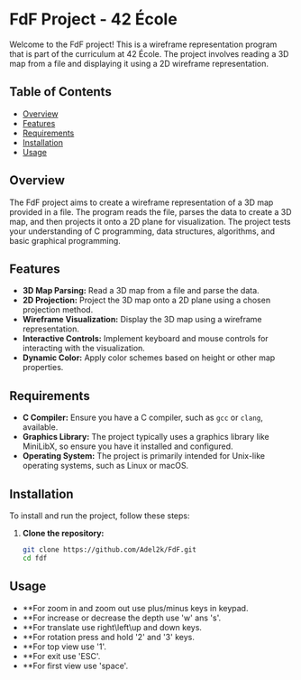 # FdF Project - 42 École

Welcome to the FdF project! This is a wireframe representation program that is part of the curriculum at 42 École. The project involves reading a 3D map from a file and displaying it using a 2D wireframe representation.

## Table of Contents

- [Overview](#overview)
- [Features](#features)
- [Requirements](#requirements)
- [Installation](#installation)
- [Usage](#usage)
  
## Overview

The FdF project aims to create a wireframe representation of a 3D map provided in a file. The program reads the file, parses the data to create a 3D map, and then projects it onto a 2D plane for visualization. The project tests your understanding of C programming, data structures, algorithms, and basic graphical programming.

## Features

- **3D Map Parsing:** Read a 3D map from a file and parse the data.
- **2D Projection:** Project the 3D map onto a 2D plane using a chosen projection method.
- **Wireframe Visualization:** Display the 3D map using a wireframe representation.
- **Interactive Controls:** Implement keyboard and mouse controls for interacting with the visualization.
- **Dynamic Color:** Apply color schemes based on height or other map properties.

## Requirements

- **C Compiler:** Ensure you have a C compiler, such as `gcc` or `clang`, available.
- **Graphics Library:** The project typically uses a graphics library like MiniLibX, so ensure you have it installed and configured.
- **Operating System:** The project is primarily intended for Unix-like operating systems, such as Linux or macOS.

## Installation

To install and run the project, follow these steps:

1. **Clone the repository:**
   ```bash
   git clone https://github.com/Adel2k/FdF.git
   cd fdf

## Usage

- **For zoom in and zoom out use plus/minus keys in keypad.
- **For increase or decrease the depth use 'w' ans 's'.
- **For translate use right\left\up and down keys.
- **For rotation press and hold '2' and '3' keys.
- **For top view use '1'.
- **For exit use 'ESC'.
- **For first view use 'space'.
